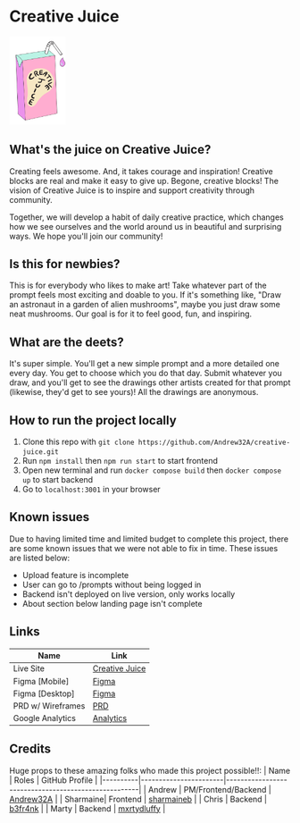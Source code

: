 # Creative Juice

<img src="https://github.com/Andrew32A/creative-juice/blob/main/src/images/cj-logo.jpg" style="width: 20%;">

## What's the juice on Creative Juice?

Creating feels awesome. And, it takes courage and inspiration! Creative blocks are real and make it easy to give up. Begone, creative blocks! The vision of Creative Juice is to inspire and support creativity through community.

Together, we will develop a habit of daily creative practice, which changes how we see ourselves and the world around us in beautiful and surprising ways. We hope you'll join our community!

## Is this for newbies?

This is for everybody who likes to make art! Take whatever part of the prompt feels most exciting and doable to you. If it's something like, "Draw an astronaut in a garden of alien mushrooms", maybe you just draw some neat mushrooms. Our goal is for it to feel good, fun, and inspiring.

## What are the deets?

It's super simple. You'll get a new simple prompt and a more detailed one every day. You get to choose which you do that day. Submit whatever you draw, and you'll get to see the drawings other artists created for that prompt (likewise, they'd get to see yours)! All the drawings are anonymous.

## How to run the project locally

1. Clone this repo with `git clone https://github.com/Andrew32A/creative-juice.git`
2. Run `npm install` then `npm run start` to start frontend
3. Open new terminal and run `docker compose build` then `docker compose up` to start backend
4. Go to `localhost:3001` in your browser

## Known issues

Due to having limited time and limited budget to complete this project, there are some known issues that we were not able to fix in time. These issues are listed below:

- Upload feature is incomplete
- User can go to /prompts without being logged in
- Backend isn't deployed on live version, only works locally
- About section below landing page isn't complete

## Links

| Name              | Link                                                                                                                                                                                                             |
| ----------------- | ---------------------------------------------------------------------------------------------------------------------------------------------------------------------------------------------------------------- |
| Live Site         | [Creative Juice](https://creative-juice.netlify.app/)                                                                                                                                                            |
| Figma [Mobile]    | [Figma](https://www.figma.com/file/VYHUEVD1cwYS1XXNNKZ2Ep/Creative-Juice?type=design&node-id=0-1&mode=design&t=ccflXrLu1UYAEt0f-0)                                                                               |
| Figma [Desktop]   | [Figma](https://www.figma.com/file/X5qciLaIjYk7ffIV9c7Hn8/Untitled?type=design&mode=design&t=y9vN2e3dkdR8mieJ-0)                                                                                                 |
| PRD w/ Wireframes | [PRD](https://docs.google.com/document/d/1H6xCoMElMkV-KQFkRMjWVVuvTjCaiJ40g8CnOshnYAQ/edit#heading=h.gjdgxs)                                                                                                     |
| Google Analytics  | [Analytics](https://analytics.google.com/analytics/web/?utm_source=marketingplatform.google.com&utm_medium=et&utm_campaign=marketingplatform.google.com%2Fabout%2Fanalytics%2F#/p417319839/reports/reportinghub) |

## Credits

Huge props to these amazing folks who made this project possible!!:
| Name | Roles | GitHub Profile |
|----------|-----------------------|-----------------------------------------------------|
| Andrew | PM/Frontend/Backend | [Andrew32A](https://github.com/Andrew32A) |
| Sharmaine| Frontend | [sharmaineb](https://github.com/sharmaineb) |
| Chris | Backend | [b3fr4nk](https://github.com/b3fr4nk) |
| Marty | Backend | [mxrtydluffy](https://github.com/mxrtydluffy) |
